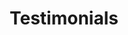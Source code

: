 ---
  title: Testimonials
  menu:
    main:
      weight: 6
      name: Testimonials
      parent: Over ons
    overons:
      weight: 6
      Name: Testimonials
  intro:
    title: Succesverhalen
    content: Callvoip zorgt ervoor dat u als ondernemer altijd bereikbaar bent, dat gaat verder dan alleen maar telefonie. Betrouwbaar internet en goede apparatuur mogen daarbij niet ontbreken.
  hero:
    image: "/v1552398058/Team/logo-bord-breed.jpg"
---